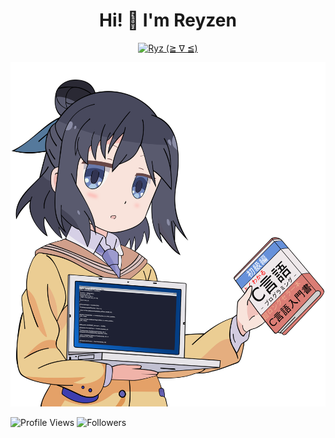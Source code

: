 <h1 align="center">Hi! 👋 I'm Reyzen</h1>

<p align="center">
  <a href="https://wa.me/6283148375193"><img src="http://readme-typing-svg.herokuapp.com?color=1C71FA&center=true&vCenter=true&multiline=false&lines=A+Noob+Coder+From+Indonesia.;Copy+paste%2C+Javascript.;Love+Money+and+Life+is+Needed." alt="Ryz (≧ ∇ ≦)">
</p>

<p align="center">
  <a href="https://wa.me/6283148375193"><img src="https://github.com/CyberID-Ltd/zYxDevs-Profile-Requirements/blob/main/computer-programming-anime-programming-language-thread-animation-gril-f6c2888a88588db1f063bcfcbc84e6cf.png" alt="Reyzen"></a>
</p>

<p align="left">
  <img src="https://komarev.com/ghpvc/?username=Reyzenn&color=blue&style=flat-square&label=Profile+Views" alt="Profile Views" /> <img src="https://img.shields.io/github/followers/Reyzenn?label=Followers" style=" float:left, margin-right:10px" alt="Followers" />
</p>

